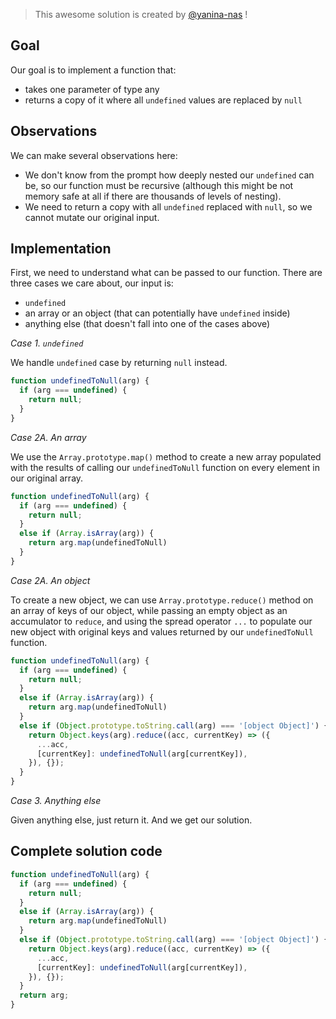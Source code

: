 > This awesome solution is created by [@yanina-nas](https://github.com/yanina-nas) !

## Goal
Our goal is to implement a function that:
- takes one parameter of type any
- returns a copy of it where all `undefined` values are replaced by `null`

## Observations
We can make several observations here:
- We don't know from the prompt how deeply nested our `undefined` can be, so our function must be recursive (although this might be not memory safe at all if there are thousands of levels of nesting). 
- We need to return a copy with all `undefined` replaced with `null`, so we cannot mutate our original input.

## Implementation
First, we need to understand what can be passed to our function. 
There are three cases we care about,
our input is:
- `undefined`
- an array or an object (that can potentially have `undefined` inside)
- anything else (that doesn't fall into one of the cases above)

_Case 1. `undefined`_

We handle `undefined` case by returning `null` instead.

```js
function undefinedToNull(arg) {
  if (arg === undefined) {
    return null;
  }
}
```


_Case 2A. An array_

We use the `Array.prototype.map()` method to create a new array populated with the results of calling our `undefinedToNull` function on every element in our original array.

```js
function undefinedToNull(arg) {
  if (arg === undefined) {
    return null;
  }
  else if (Array.isArray(arg)) {
    return arg.map(undefinedToNull)
  }
}
```


_Case 2A. An object_

To create a new object, we can use `Array.prototype.reduce()` method on an array of keys of our object, while passing an empty object as an accumulator to `reduce`, and using the spread operator `...` to populate our new object with original keys and values returned by our `undefinedToNull` function.

```js
function undefinedToNull(arg) {
  if (arg === undefined) {
    return null;
  }
  else if (Array.isArray(arg)) {
    return arg.map(undefinedToNull)
  }
  else if (Object.prototype.toString.call(arg) === '[object Object]') {
    return Object.keys(arg).reduce((acc, currentKey) => ({
      ...acc,
      [currentKey]: undefinedToNull(arg[currentKey]),
    }), {});
  }
}
```

_Case 3. Anything else_

Given anything else, just return it. 
And we get our solution.

## Complete solution code

```js
function undefinedToNull(arg) {
  if (arg === undefined) {
    return null;
  }
  else if (Array.isArray(arg)) {
    return arg.map(undefinedToNull)
  }
  else if (Object.prototype.toString.call(arg) === '[object Object]') {
    return Object.keys(arg).reduce((acc, currentKey) => ({
      ...acc,
      [currentKey]: undefinedToNull(arg[currentKey]),
    }), {});
  }
  return arg;
}
```
